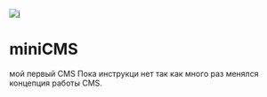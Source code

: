 [![i](http://hrach.ru/images/logo.png)](http://hrach.ru/images/logo)
# miniCMS
мой первый CMS 
Пока инструкци нет так как много раз менялся концепция работы CMS.

